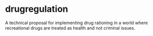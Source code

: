 drugregulation
==============

A technical proposal for implementing drug rationing in a world where recreational drugs are treated as health and not criminal issues.